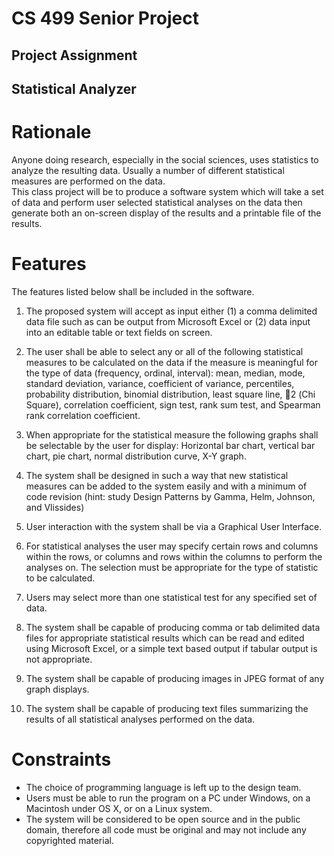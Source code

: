 # CS 499 Senior Project
## Project Assignment
## Statistical Analyzer

# Rationale
Anyone doing research, especially in the social sciences, uses statistics to analyze the resulting data.  Usually a number of different statistical measures are performed on the data.  
This class project will be to produce a software system which will take a set of data and perform user selected statistical analyses on the data then generate both an on-screen display of the results and a printable file of the results.

# Features
The features listed below shall be included in the software.
1. The proposed system will accept as input either (1) a comma delimited data file such as can be output from Microsoft Excel or (2) data input into an editable table or text fields on screen.

2. The user shall be able to select any or all of the following statistical measures to be calculated on the data if the measure is meaningful for the type of data (frequency, ordinal, interval):  mean, median, mode, standard deviation, variance, coefficient of variance, percentiles, probability distribution, binomial distribution, least square line, 2 (Chi Square), correlation coefficient, sign test, rank sum test, and Spearman rank correlation coefficient.

3. When appropriate for the statistical measure the following graphs shall be selectable by the user for display: Horizontal bar chart, vertical bar chart, pie chart, normal distribution curve, X-Y graph.

4. The system shall be designed in such a way that new statistical measures can be added to the system easily and with a minimum of code revision (hint: study Design Patterns by Gamma, Helm, Johnson, and Vlissides)

5. User interaction with the system shall be via a Graphical User Interface.

6. For statistical analyses the user may specify certain rows and columns within the rows, or columns and rows within the columns to perform the analyses on.  The selection must be appropriate for the type of statistic to be calculated.

7. Users may select more than one statistical test for any specified set of data.

8. The system shall be capable of producing comma or tab delimited data files for appropriate statistical results which can be read and edited using Microsoft Excel, or a simple text based output if tabular output is not appropriate.

9. The system shall be capable of producing images in JPEG format of any graph displays.

10. The system shall be capable of producing text files summarizing the results of all statistical analyses performed on the data. 

# Constraints
* The choice of programming language is left up to the design team.
* Users must be able to run the program on a PC under Windows, on a Macintosh under OS X, or on a Linux system. 
* The system will be considered to be open source and in the public domain, therefore all code must be original and may not include any copyrighted material.
